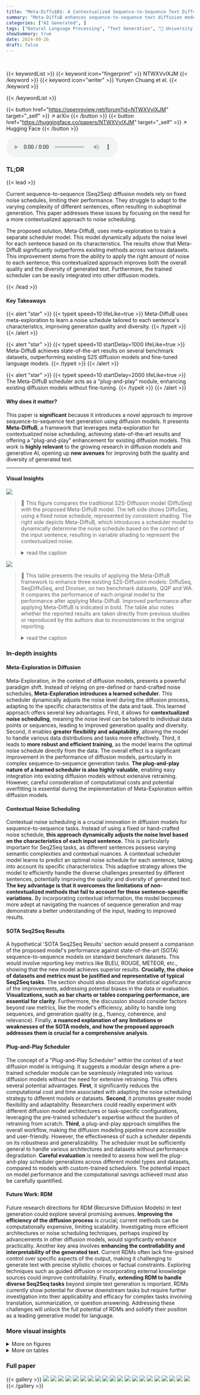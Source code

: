 ```yaml
---
title: "Meta-Diffu$B$: A Contextualized Sequence-to-Sequence Text Diffusion Model with Meta-Exploration"
summary: "Meta-DiffuB enhances sequence-to-sequence text diffusion models by using meta-exploration to learn a contextualized noise schedule, resulting in state-of-the-art performance."
categories: ["AI Generated", ]
tags: ["Natural Language Processing", "Text Generation", "🏢 University of Washington",]
showSummary: true
date: 2024-09-26
draft: false
---
```


<br>

{{< keywordList >}}
{{< keyword icon="fingerprint" >}} NTWXVvIXJM {{< /keyword >}}
{{< keyword icon="writer" >}} Yunyen Chuang et el. {{< /keyword >}}
 
{{< /keywordList >}}

{{< button href="https://openreview.net/forum?id=NTWXVvIXJM" target="_self" >}}
↗ arXiv
{{< /button >}}
{{< button href="https://huggingface.co/papers/NTWXVvIXJM" target="_self" >}}
↗ Hugging Face
{{< /button >}}



<audio controls>
    <source src="https://ai-paper-reviewer.com/NTWXVvIXJM/podcast.wav" type="audio/wav">
    Your browser does not support the audio element.
</audio>


### TL;DR


{{< lead >}}

Current sequence-to-sequence (Seq2Seq) diffusion models rely on fixed noise schedules, limiting their performance.  They struggle to adapt to the varying complexity of different sentences, often resulting in suboptimal generation.  This paper addresses these issues by focusing on the need for a more contextualized approach to noise scheduling.

The proposed solution, Meta-DiffuB, uses meta-exploration to train a separate scheduler model. This model dynamically adjusts the noise level for each sentence based on its characteristics. The results show that Meta-DiffuB significantly outperforms existing methods across various datasets. This improvement stems from the ability to apply the right amount of noise to each sentence; this contextualized approach improves both the overall quality and the diversity of generated text.  Furthermore, the trained scheduler can be easily integrated into other diffusion models.

{{< /lead >}}


#### Key Takeaways

{{< alert "star" >}}
{{< typeit speed=10 lifeLike=true >}} Meta-DiffuB uses meta-exploration to learn a noise schedule tailored to each sentence's characteristics, improving generation quality and diversity. {{< /typeit >}}
{{< /alert >}}

{{< alert "star" >}}
{{< typeit speed=10 startDelay=1000 lifeLike=true >}} Meta-DiffuB achieves state-of-the-art results on several benchmark datasets, outperforming existing S2S diffusion models and fine-tuned language models. {{< /typeit >}}
{{< /alert >}}

{{< alert "star" >}}
{{< typeit speed=10 startDelay=2000 lifeLike=true >}} The Meta-DiffuB scheduler acts as a "plug-and-play" module, enhancing existing diffusion models without fine-tuning. {{< /typeit >}}
{{< /alert >}}

#### Why does it matter?
This paper is **significant** because it introduces a novel approach to improve sequence-to-sequence text generation using diffusion models.  It presents **Meta-DiffuB**, a framework that leverages meta-exploration for contextualized noise scheduling, achieving state-of-the-art results and offering a "plug-and-play" enhancement for existing diffusion models. This work is **highly relevant** to the growing research in diffusion models and generative AI, opening up **new avenues** for improving both the quality and diversity of generated text.

------
#### Visual Insights



![](https://ai-paper-reviewer.com/NTWXVvIXJM/figures_2_1.jpg)

> 🔼 This figure compares the traditional S2S-Diffusion model (DiffuSeq) with the proposed Meta-DiffuB model.  The left side shows DiffuSeq, using a fixed noise schedule, represented by consistent shading. The right side depicts Meta-DiffuB, which introduces a scheduler model to dynamically determine the noise schedule based on the context of the input sentence, resulting in variable shading to represent the contextualized noise.
> <details>
> <summary>read the caption</summary>
> Figure 1: Comparison between S2S-Diffusion model (i.e., DiffuSeq [21]) and the proposed Meta-DiffuB. The shades of color represent different amounts of noise being imposed. Different from prior works that use a fixed noise, we introduce a novel scheduler-exploiter framework, Meta-DiffuB, which achieves trainable noise scheduling inspired by Meta Exploration. Our scheduler model schedules contextualized noise, enhancing the training and generation of the S2S-Diffusion model, resulting in state-of-the-art (SOTA) performance compared to previous S2S-Diffusion models, as detailed in Section 4.
> </details>





![](https://ai-paper-reviewer.com/NTWXVvIXJM/tables_6_1.jpg)

> 🔼 This table presents the results of applying the Meta-DiffuB framework to enhance three existing S2S-Diffusion models: DiffuSeq, SeqDiffuSeq, and Dinoiser, on two benchmark datasets, QQP and WA.  It compares the performance of each original model to the performance after applying Meta-DiffuB.  Improved performance after applying Meta-DiffuB is indicated in bold.  The table also notes whether the reported results are taken directly from previous studies or reproduced by the authors due to inconsistencies in the original reporting.
> <details>
> <summary>read the caption</summary>
> Table 2: Results of applying our Meta-DiffuB (De = a specific S2S-Diffusion model) to other S2S-Diffusion models [8, 45, 44]. The specific S2S-Diffusion model used in the exploiter model is indicated by the assignment of De. Outcomes where Meta-DiffuB outperforms previous S2S-Diffusion models are highlighted in bold. A star (+) indicates results reported directly from previous studies, while a dagger (†) signifies that we reproduced the results because the original studies did not report them using the same metrics on these datasets.
> </details>





### In-depth insights


#### Meta-Exploration in Diffusion
Meta-Exploration, in the context of diffusion models, presents a powerful paradigm shift.  Instead of relying on pre-defined or hand-crafted noise schedules, **Meta-Exploration introduces a learned scheduler**. This scheduler dynamically adjusts the noise level during the diffusion process, adapting to the specific characteristics of the data and task. This learned approach offers several key advantages. First, it allows for **contextualized noise scheduling**, meaning the noise level can be tailored to individual data points or sequences, leading to improved generation quality and diversity. Second, it enables **greater flexibility and adaptability**, allowing the model to handle various data distributions and tasks more effectively.  Third, it leads to **more robust and efficient training**, as the model learns the optimal noise schedule directly from the data. The overall effect is a significant improvement in the performance of diffusion models, particularly in complex sequence-to-sequence generation tasks.  **The plug-and-play nature of a learned scheduler is also highly valuable**, enabling easy integration into existing diffusion models without extensive retraining. However, careful consideration of computational costs and potential overfitting is essential during the implementation of Meta-Exploration within diffusion models.

#### Contextual Noise Scheduling
Contextual noise scheduling is a crucial innovation in diffusion models for sequence-to-sequence tasks.  Instead of using a fixed or hand-crafted noise schedule, **this approach dynamically adjusts the noise level based on the characteristics of each input sentence.** This is particularly important for Seq2Seq tasks, as different sentences possess varying semantic complexities and contextual nuances.  A contextual scheduler model learns to predict an optimal noise schedule for each sentence, taking into account its specific characteristics.  This adaptive strategy allows the model to efficiently handle the diverse challenges presented by different sentences, potentially improving the quality and diversity of generated text.  **The key advantage is that it overcomes the limitations of non-contextualized methods that fail to account for these sentence-specific variations.** By incorporating contextual information, the model becomes more adept at navigating the nuances of sequence generation and may demonstrate a better understanding of the input, leading to improved results.

#### SOTA Seq2Seq Results
A hypothetical 'SOTA Seq2Seq Results' section would present a comparison of the proposed model's performance against state-of-the-art (SOTA) sequence-to-sequence models on standard benchmark datasets.  This would involve reporting key metrics like BLEU, ROUGE, METEOR, etc., showing that the new model achieves superior results.  **Crucially, the choice of datasets and metrics must be justified and representative of typical Seq2Seq tasks**. The section should also discuss the statistical significance of the improvements, addressing potential biases in the data or evaluation.  **Visualizations, such as bar charts or tables comparing performance, are essential for clarity**.  Furthermore, the discussion should consider factors beyond raw metrics, like the model's efficiency, ability to handle long sequences, and generation quality (e.g., fluency, coherence, and relevance).  Finally, **a nuanced explanation of any limitations or weaknesses of the SOTA models, and how the proposed approach addresses them is crucial for a comprehensive analysis**.

#### Plug-and-Play Scheduler
The concept of a "Plug-and-Play Scheduler" within the context of a text diffusion model is intriguing.  It suggests a modular design where a pre-trained scheduler module can be seamlessly integrated into various diffusion models without the need for extensive retraining. This offers several potential advantages. **First**, it significantly reduces the computational cost and time associated with adapting the noise scheduling strategy to different models or datasets.  **Second**, it promotes greater model flexibility and adaptability. Researchers could readily experiment with different diffusion model architectures or task-specific configurations, leveraging the pre-trained scheduler's expertise without the burden of retraining from scratch.  **Third**, a plug-and-play approach simplifies the overall workflow, making the diffusion modeling pipeline more accessible and user-friendly. However, the effectiveness of such a scheduler depends on its robustness and generalizability.  The scheduler must be sufficiently general to handle various architectures and datasets without performance degradation.  **Careful evaluation** is needed to assess how well the plug-and-play scheduler generalizes across different model types and datasets, compared to models with custom-trained schedulers. The potential impact on model performance and the computational savings achieved must also be carefully quantified.

#### Future Work: RDM
Future research directions for RDM (Recursive Diffusion Models) in text generation could explore several promising avenues.  **Improving the efficiency of the diffusion process** is crucial; current methods can be computationally expensive, limiting scalability.  Investigating more efficient architectures or noise scheduling techniques, perhaps inspired by advancements in other diffusion models, would significantly enhance practicality.  Another key area involves **enhancing the controllability and interpretability of the generated text**. Current RDMs often lack fine-grained control over specific aspects of the output, making it challenging to generate text with precise stylistic choices or factual constraints.  Exploring techniques such as guided diffusion or incorporating external knowledge sources could improve controllability.  Finally, **extending RDM to handle diverse Seq2Seq tasks** beyond simple text generation is important. RDMs currently show potential for diverse downstream tasks but require further investigation into their applicability and efficacy for complex tasks involving translation, summarization, or question answering.  Addressing these challenges will unlock the full potential of RDMs and solidify their position as a leading generative model for language.


### More visual insights

<details>
<summary>More on figures
</summary>


![](https://ai-paper-reviewer.com/NTWXVvIXJM/figures_7_1.jpg)

> 🔼 This figure displays two line graphs, one for the QQP dataset (a) and another for the WA dataset (b). Both graphs show the BLEU scores achieved by three different models (DiffuSeq, GPT2-large, and Meta-DiffuB) as the candidate size |S| increases from 1 to 20.  The x-axis represents the candidate size |S|, and the y-axis represents the BLEU score. The graphs illustrate the performance improvement in BLEU score as the candidate size increases for all three models, with Meta-DiffuB consistently outperforming the other two models.
> <details>
> <summary>read the caption</summary>
> Figure 2: Increase in BLEU score with varying candidate sizes |S| on the QQP and WA datasets.
> </details>



![](https://ai-paper-reviewer.com/NTWXVvIXJM/figures_9_1.jpg)

> 🔼 This figure compares the standard S2S-Diffusion model with the proposed Meta-DiffuB model.  It highlights the key difference: Meta-DiffuB uses a scheduler model to determine the amount of noise at each step, resulting in contextualized noise scheduling, whereas the standard model uses a fixed noise schedule.  The color intensity visually represents the amount of noise, showing that Meta-DiffuB adapts noise levels dynamically, unlike the fixed approach of the standard S2S-Diffusion model.
> <details>
> <summary>read the caption</summary>
> Figure 1: Comparison between S2S-Diffusion model (i.e., DiffuSeq [21]) and the proposed Meta-DiffuB. The shades of color represent different amounts of noise being imposed. Different from prior works that use a fixed noise, we introduce a novel scheduler-exploiter framework, Meta-DiffuB, which achieves trainable noise scheduling inspired by Meta Exploration. Our scheduler model schedules contextualized noise, enhancing the training and generation of the S2S-Diffusion model, resulting in state-of-the-art (SOTA) performance compared to previous S2S-Diffusion models, as detailed in Section 4.
> </details>



![](https://ai-paper-reviewer.com/NTWXVvIXJM/figures_16_1.jpg)

> 🔼 This figure visualizes how different S2S diffusion models schedule noise during the diffusion process.  It compares Meta-DiffuB with three other models (DiffuSeq, Dinoiser, SeqDiffuSeq) across two datasets (QQP and WA).  The key takeaway is that Meta-DiffuB dynamically adjusts the noise level for each sentence, unlike the other methods that apply a fixed or predetermined noise schedule.  The graphs show the average noise (βt) applied at each diffusion step (t) over training epochs.
> <details>
> <summary>read the caption</summary>
> Figure 3: Visualization of noise scheduling for each S2S-Diffusion model on the QQP and WA datasets. βt represents the average noise imposed on sentences at diffusion step t. Unlike other models, which impose the same noise on all sentences, our Meta-DiffuB (De = DiffuSeq) varies the noise levels.
> </details>



</details>




<details>
<summary>More on tables
</summary>


![](https://ai-paper-reviewer.com/NTWXVvIXJM/tables_8_1.jpg)
> 🔼 This table compares the performance of Meta-DiffuB (with DiffuSeq as the exploiter model) against other state-of-the-art S2S-Diffusion models and fine-tuned pre-trained language models (PLMs) across four benchmark Seq2Seq datasets.  The results are presented using standard evaluation metrics including BLEU, ROUGE-L, BERTScore, Distinct-1, Self-BLEU and Mean-Rank.  Meta-DiffuB achieves state-of-the-art performance in most cases, demonstrating improved generation quality and diversity.
> <details>
> <summary>read the caption</summary>
> Table 3: We present the results of our Meta-DiffuB (De = DiffuSeq) compared with other models across four Seq2Seq datasets. We report the scores of DiffuSeq and PLMs from [8]. A star (+) indicates results reported directly from previous studies, while a dagger (†) signifies that we reproduced the results because the previous studies did not report them using the same metrics on these datasets. The best results among S2S-Diffusion models are underlined, and the overall best results are in bold.
> </details>

![](https://ai-paper-reviewer.com/NTWXVvIXJM/tables_9_1.jpg)
> 🔼 This table presents a comparison of the performance of Meta-DiffuB (with DiffuSeq as the exploiter model) against other S2S-Diffusion models (DiffuSeq, SeqDiffuSeq, and Dinoiser) on the WA dataset.  The results are separated into two groups: (E) representing easier sentences and (H) representing harder sentences.  The table shows BLEU scores (higher is better) and Self-BLEU scores (lower is better), indicating the quality and diversity of the generated sentences, respectively.  The best-performing model for each metric and sentence difficulty level is highlighted in bold.
> <details>
> <summary>read the caption</summary>
> Table 4: The results of our Meta-DiffuB (De = DiffuSeq) and other S2S-Diffusion models for generating sentences (E) and (H) on the WA dataset. The best result in each group is highlighted in bold.
> </details>

![](https://ai-paper-reviewer.com/NTWXVvIXJM/tables_9_2.jpg)
> 🔼 This table presents the results of a plug-and-play experiment using a pre-trained scheduler model with DiffuSeq on various datasets. The scheduler model's capability to enhance the DiffuSeq model's performance without the need for fine-tuning is evaluated across four Seq2Seq benchmark datasets.  The results are shown in terms of BLEU, ROUGE-L, BERTScore, Dist-1, and Self-BLEU scores, with bolded values indicating cases where the plug-and-play approach outperforms DiffuSeq using its own noise scheduling.
> <details>
> <summary>read the caption</summary>
> Table 5: Results of the plug-and-play experiment for our scheduler model. The ‘Scheduler’ field indicates the dataset used to train our scheduler model, while the ‘DiffuSeq’ field indicates the dataset used to train DiffuSeq. If the ‘DiffuSeq’ field is ‘Null’, DiffuSeq generates sentences using its own noise. Results that outperform those where DiffuSeq uses its own noise scheduling are highlighted in bold.
> </details>

![](https://ai-paper-reviewer.com/NTWXVvIXJM/tables_14_1.jpg)
> 🔼 This table compares the performance of Meta-DiffuB when combined with three different S2S-Diffusion models (DiffuSeq, SeqDiffuSeq, and Dinoiser) on two machine translation datasets (IWSLT14 DE-EN and WMT14 DE-EN).  The results are presented as SacreBLEU scores, a metric for evaluating machine translation quality.  Higher scores indicate better performance. The table highlights cases where using Meta-DiffuB leads to a performance improvement compared to the baseline S2S-Diffusion model alone.
> <details>
> <summary>read the caption</summary>
> Table 6: Results of Meta-DiffuB on Machine Translation datasets (DE-EN). Results where Meta-DiffuB combined with different models show improved performance are indicated in bold.
> </details>

![](https://ai-paper-reviewer.com/NTWXVvIXJM/tables_14_2.jpg)
> 🔼 This table compares the performance of Meta-DiffuB when used with different S2S diffusion models (DiffuSeq, SeqDiffuSeq, and Dinoiser) on two datasets (QQP and WA).  It shows the BLEU, BERTScore, and Dist-1 scores for each model and dataset combination. Bold results highlight cases where Meta-DiffuB outperforms the original S2S diffusion model.  The table also notes where results are taken directly from previous studies (*) or were reproduced by the authors (†).
> <details>
> <summary>read the caption</summary>
> Table 2: Results of applying our Meta-DiffuB (De = a specific S2S-Diffusion model) to other S2S-Diffusion models [8, 45, 44]. The specific S2S-Diffusion model used in the exploiter model is indicated by the assignment of De. Outcomes where Meta-DiffuB outperforms previous S2S-Diffusion models are highlighted in bold. A star (+) indicates results reported directly from previous studies, while a dagger (†) signifies that we reproduced the results because the original studies did not report them using the same metrics on these datasets.
> </details>

![](https://ai-paper-reviewer.com/NTWXVvIXJM/tables_15_1.jpg)
> 🔼 This table presents a comparison of the text generated by Meta-DiffuB and three other S2S-Diffusion models in response to the same input sentence.  The focus is on the hardest sentences to generate (H),  highlighting the differences in quality and diversity of the generated text. Meta-DiffuB shows better performance in producing effective and diverse sentences compared to the other models.
> <details>
> <summary>read the caption</summary>
> Table 8: The sample output of our Meta-DiffuB (De = DiffuSeq) and other S2S-Diffusion models [8, 44, 45] on hardest generated sentences (H) of WA dataset. The conditional sentence is the same.
> </details>

![](https://ai-paper-reviewer.com/NTWXVvIXJM/tables_15_2.jpg)
> 🔼 This table presents example outputs from the Meta-DiffuB model and three other S2S-Diffusion models (DiffuSeq, Dinoiser, and SeqDiffuSeq) for a difficult sentence from the QQP dataset.  It demonstrates the differences in the quality and diversity of generated sentences by each model when faced with a challenging input.
> <details>
> <summary>read the caption</summary>
> Table 9: The sample output of Meta-DiffuB (De = DiffuSeq) and other S2S-Diffusion models [8, 44, 45] on hardest generated sentence (H) of QQP dataset. The conditional sentence is the same.
> </details>

![](https://ai-paper-reviewer.com/NTWXVvIXJM/tables_16_1.jpg)
> 🔼 This table presents the performance comparison of Meta-DiffuB (with DiffuSeq as the exploiter model) against other S2S-Diffusion models (DiffuSeq, SeqDiffuSeq, and Dinoiser) on the WA dataset.  The comparison is done for both easy (E) and hard (H) sentences.  The 'easy' and 'hard' sentences are determined based on their BLEU scores, where lower scores indicate harder sentences to generate. The table shows the BLEU score, Self-BLEU score, ROUGE-L score, BERTScore, and Dist-1 for each model and sentence type.  Higher BLEU, ROUGE-L, and BERTScore indicate better quality, while lower Self-BLEU and higher Dist-1 indicate better diversity.  Meta-DiffuB shows consistently superior results compared to the other models, demonstrating effectiveness in generating both easy and hard sentences with higher quality and diversity.
> <details>
> <summary>read the caption</summary>
> Table 4: The results of our Meta-DiffuB (De = DiffuSeq) and other S2S-Diffusion models for generating sentences (E) and (H) on the WA dataset. The best result in each group is highlighted in bold.
> </details>

![](https://ai-paper-reviewer.com/NTWXVvIXJM/tables_16_2.jpg)
> 🔼 This table presents the results of experiments demonstrating the plug-and-play functionality of the Meta-DiffuB scheduler model.  It shows how using a pre-trained scheduler model (trained on a specific dataset) with a separate DiffuSeq model (trained on a different or no dataset) impacts performance.  The table reports various metrics (BLEU, ROUGE-L, BERTScore, Dist-1, Self-BLEU) across multiple datasets (WA, QQP, QT), comparing scenarios with and without a pre-trained scheduler.  Bold values indicate cases where the scheduler improves performance over the DiffuSeq model operating without a pre-trained scheduler.
> <details>
> <summary>read the caption</summary>
> Table 11: Results of the plug-and-play experiment for our scheduler model. The 'Scheduler' field indicates the dataset used to train our scheduler model, while the 'DiffuSeq' field indicates the dataset used to train DiffuSeq. If the 'DiffuSeq' field is 'Null', DiffuSeq generates sentences using its own noise. Results that outperform those where DiffuSeq uses its own noise scheduling are highlighted in bold.
> </details>

![](https://ai-paper-reviewer.com/NTWXVvIXJM/tables_17_1.jpg)
> 🔼 This table presents plug-and-play experiment results using the proposed scheduler model with the SeqDiffuSeq model.  It shows the performance improvements achieved by integrating the scheduler model trained on different datasets (WA, QQP, QT) with a pre-trained SeqDiffuSeq model on the same datasets. The 'Null' entry represents the baseline performance of the SeqDiffuSeq model using its own noise scheduling mechanism. Results are compared using BLEU, BERTScore and Dist-1 metrics.
> <details>
> <summary>read the caption</summary>
> Table 12: Plug-and-play experiments on SeqDiffuSeq integrated with our scheduler. The field ‘SeqDiffuSeq’ indicates which dataset this model is trained on. When the ‘Scheduler’ field is ‘Null’, it indicates the use of the model’s own noise scheduling. Results where the model performs better with its own noise are indicated in bold.
> </details>

![](https://ai-paper-reviewer.com/NTWXVvIXJM/tables_17_2.jpg)
> 🔼 This table presents the results of plug-and-play experiments using the proposed scheduler model with the Dinoiser model for sequence-to-sequence tasks.  It shows the performance improvements when integrating the scheduler trained on different datasets (WA, QQP, QT). The ‘Null’ row indicates the Dinoiser model using its own internal noise scheduling, serving as a baseline for comparison. The metrics used to evaluate performance are BLEU, BERTScore, and Dist-1.
> <details>
> <summary>read the caption</summary>
> Table 13: Plug-and-play experiments on Dinoiser integrated with our scheduler. The field ‘Dinoiser’ indicates which dataset this model is trained on. When the ‘Scheduler’ field is ‘Null’, it indicates the use of the model’s own noise scheduling. Results where the model performs better with its own noise are indicated in bold.
> </details>

</details>




### Full paper

{{< gallery >}}
<img src="https://ai-paper-reviewer.com/NTWXVvIXJM/1.png" class="grid-w50 md:grid-w33 xl:grid-w25" />
<img src="https://ai-paper-reviewer.com/NTWXVvIXJM/2.png" class="grid-w50 md:grid-w33 xl:grid-w25" />
<img src="https://ai-paper-reviewer.com/NTWXVvIXJM/3.png" class="grid-w50 md:grid-w33 xl:grid-w25" />
<img src="https://ai-paper-reviewer.com/NTWXVvIXJM/4.png" class="grid-w50 md:grid-w33 xl:grid-w25" />
<img src="https://ai-paper-reviewer.com/NTWXVvIXJM/5.png" class="grid-w50 md:grid-w33 xl:grid-w25" />
<img src="https://ai-paper-reviewer.com/NTWXVvIXJM/6.png" class="grid-w50 md:grid-w33 xl:grid-w25" />
<img src="https://ai-paper-reviewer.com/NTWXVvIXJM/7.png" class="grid-w50 md:grid-w33 xl:grid-w25" />
<img src="https://ai-paper-reviewer.com/NTWXVvIXJM/8.png" class="grid-w50 md:grid-w33 xl:grid-w25" />
<img src="https://ai-paper-reviewer.com/NTWXVvIXJM/9.png" class="grid-w50 md:grid-w33 xl:grid-w25" />
<img src="https://ai-paper-reviewer.com/NTWXVvIXJM/10.png" class="grid-w50 md:grid-w33 xl:grid-w25" />
<img src="https://ai-paper-reviewer.com/NTWXVvIXJM/11.png" class="grid-w50 md:grid-w33 xl:grid-w25" />
<img src="https://ai-paper-reviewer.com/NTWXVvIXJM/12.png" class="grid-w50 md:grid-w33 xl:grid-w25" />
<img src="https://ai-paper-reviewer.com/NTWXVvIXJM/13.png" class="grid-w50 md:grid-w33 xl:grid-w25" />
<img src="https://ai-paper-reviewer.com/NTWXVvIXJM/14.png" class="grid-w50 md:grid-w33 xl:grid-w25" />
<img src="https://ai-paper-reviewer.com/NTWXVvIXJM/15.png" class="grid-w50 md:grid-w33 xl:grid-w25" />
<img src="https://ai-paper-reviewer.com/NTWXVvIXJM/16.png" class="grid-w50 md:grid-w33 xl:grid-w25" />
<img src="https://ai-paper-reviewer.com/NTWXVvIXJM/17.png" class="grid-w50 md:grid-w33 xl:grid-w25" />
<img src="https://ai-paper-reviewer.com/NTWXVvIXJM/18.png" class="grid-w50 md:grid-w33 xl:grid-w25" />
<img src="https://ai-paper-reviewer.com/NTWXVvIXJM/19.png" class="grid-w50 md:grid-w33 xl:grid-w25" />
<img src="https://ai-paper-reviewer.com/NTWXVvIXJM/20.png" class="grid-w50 md:grid-w33 xl:grid-w25" />
{{< /gallery >}}